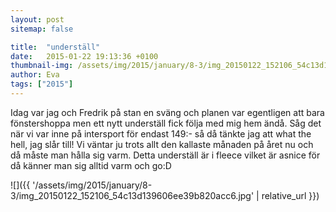 ```yaml
---
layout: post
sitemap: false

title:  "underställ"
date:   2015-01-22 19:13:36 +0100
thumbnail-img: /assets/img/2015/january/8-3/img_20150122_152106_54c13d139606ee39b820acc6.jpg
author: Eva
tags: ["2015"]
---
```


Idag var jag och Fredrik på stan en sväng och planen var egentligen att bara fönstershoppa men ett nytt underställ fick följa med mig hem ändå. Såg det när vi var inne på intersport för endast 149:- så då tänkte jag att what the hell, jag slår till! Vi väntar ju trots allt den kallaste månaden på året nu och då måste man hålla sig varm. Detta underställ är i fleece vilket är asnice för då känner man sig alltid varm och go:D

![]({{ '/assets/img/2015/january/8-3/img_20150122_152106_54c13d139606ee39b820acc6.jpg'  | relative_url }})

